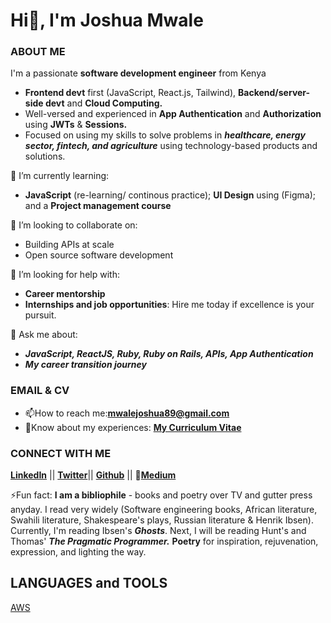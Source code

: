 # Hi👋, I'm Joshua Mwale 

### ABOUT ME
I'm a passionate **software development engineer** from Kenya
* **Frontend devt** first (JavaScript, React.js, Tailwind), **Backend/server-side devt** and **Cloud Computing.**
* Well-versed and experienced in **App Authentication** and **Authorization** using **JWTs** & **Sessions.**
* Focused on using my skills to solve problems in ***healthcare, energy sector, fintech, and agriculture*** using technology-based products and solutions.

🌱 I’m currently learning: 
* **JavaScript** (re-learning/ continous practice); **UI Design** using (Figma); and a **Project management course**

👯 I’m looking to collaborate on:
* Building APIs at scale
* Open source software development
 
🤔 I’m looking for help with:
* **Career mentorship**
* **Internships and job opportunities**: Hire me today if excellence is your pursuit. 
 
💬 Ask me about:
* ***JavaScript, ReactJS, Ruby, Ruby on Rails, APIs, App Authentication***
* ***My career transition journey***

### EMAIL & CV
* 📫How to reach me:**mwalejoshua89@gmail.com**
* 📄Know about my experiences: [**My Curriculum Vitae**](https://docs.google.com/document/d/1Wd31QSVlSuSrFFP66UXHsh-j_eNnt9rbYS_jQhpuR7k/edit)
 
 ### CONNECT WITH ME
[**LinkedIn**](https://www.linkedin.com/in/joshua-mwale-8a8a3557/) || [**Twitter**](https://twitter.com/joshua_mwale)|| [**Github**](https://github.com/joshuamwale) || 📝[**Medium**](https://medium.com/@mwale_josh)

⚡Fun fact: **I am a bibliophile** - books and poetry over TV and gutter press anyday. I read very widely (Software engineering books, African literature, Swahili literature, Shakespeare's plays, Russian literature & Henrik Ibsen). Currently, I'm reading Ibsen's ***Ghosts***. Next, I will be reading Hunt's and Thomas' ***The Pragmatic Programmer.*** **Poetry** for inspiration, rejuvenation, expression, and lighting the way.

## LANGUAGES and TOOLS
[AWS](https://aws.amazon.com/amplify/)


